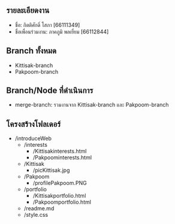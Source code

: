 ## รายละเอียดงาน
- ชื่อ: กิตติศักดิ์ โสภา [66111349]
- ชื่อเพื่อนร่วมงาน: ภาคภูมิ พลเยี่ยม [66112844]

## Branch ทั้งหมด
- Kittisak-branch
- Pakpoom-branch

## Branch/Node ที่ดำเนินการ
- merge-branch: รวมงานจาก Kittisak-branch และ Pakpoom-branch

## โครงสร้างโฟลเดอร์
- /introduceWeb
    - /interests
        - /Kittisakinterests.html
        - /Pakpoominterests.html
    - /Kittisak
        - /picKittisak.jpg
    - /Pakpoom
        - /profilePakpoom.PNG
    - /portfolio
        - /Kittisakportfolio.html
        - /Pakpoomportfolio.html
    - /readme.md
    - /style.css
